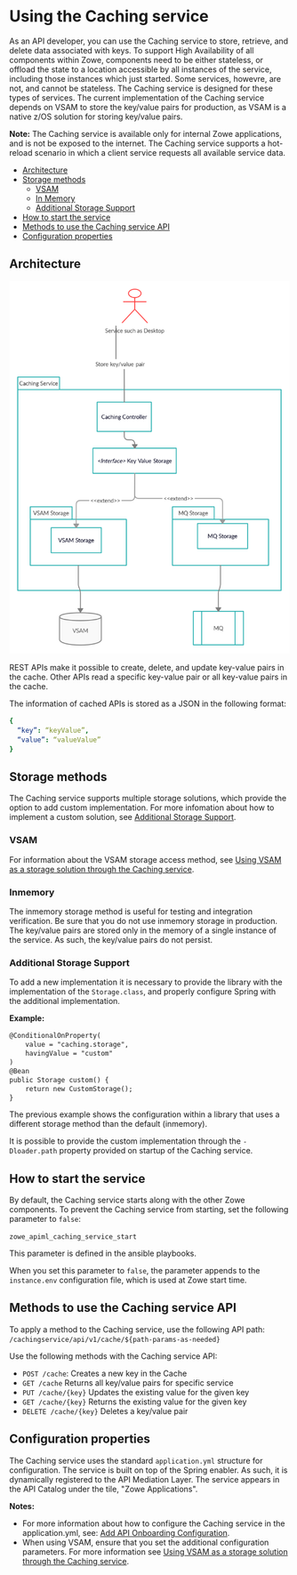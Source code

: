 # Using the Caching service 
As an API developer, you can use the Caching service to store, retrieve, and delete data associated with keys.
To support High Availability of all components within Zowe, components need to be either stateless, or offload the state to a location accessible by all instances of the service, including those instances which just started. Some services, howevre, are not, and cannot be stateless. The Caching service is designed for these types of services. The current implementation of the Caching service depends on VSAM to store the key/value pairs for production, as VSAM is a native z/OS solution for storing key/value pairs.  
 
**Note:** The Caching service is available only for internal Zowe applications, and is not be exposed to the internet. The Caching service supports a hot-reload scenario in which a client service requests all available service data. 

- [Architecture](#architecture)
- [Storage methods](#storage-methods)
  - [VSAM](#vsam)
  - [In Memory](#in-memory)
  - [Additional Storage Support](#additional-storage-support)
- [How to start the service](#how-to-start-the-service)
- [Methods to use the Caching service API](#methods-to-use-the-caching-service-api)
- [Configuration properties](#configuration-properties)
## Architecture

<img src="../../images/api-mediation/caching-service.png" alt="Caching service" width="600px"/> 

REST APIs make it possible to create, delete, and update key-value pairs in the cache. Other APIs read a specific key-value pair or all key-value pairs in the cache.

The information of cached APIs is stored as a JSON in the following format:
```yml
{
  “key”: “keyValue”, 
  “value”: “valueValue”
}
```
## Storage methods

The Caching service supports multiple storage solutions, which provide the option to add custom implementation. For more infomation about how to implement a custom solution, see [Additional Storage Support](#additional-storage-support).

### VSAM

For information about the VSAM storage access method, see [Using VSAM as a storage solution through the Caching service](./api-mediation-vsam.md).

### Inmemory

The inmemory storage method is useful for testing and integration verification. Be sure that you do not use inmemory storage in production. 
The key/value pairs are stored only in the memory of a single instance of the service. As such, the key/value pairs do not persist. 

### Additional Storage Support

To add a new implementation it is necessary to provide the library with the implementation
of the `Storage.class`, and properly configure Spring with the additional implementation. 

**Example:**

    @ConditionalOnProperty(
        value = "caching.storage",
        havingValue = "custom"
    )
    @Bean
    public Storage custom() {
        return new CustomStorage();
    }

The previous example shows the configuration within a library that uses a different storage method than the default (inmemory). 

It is possible to provide the custom implementation through the `-Dloader.path` property provided on startup of the Caching service. 

## How to start the service

By default, the Caching service starts along with the other Zowe components. To prevent the Caching service from starting, set the following parameter to `false`:

`zowe_apiml_caching_service_start` 

This parameter is defined in the ansible playbooks. 

When you set this parameter to `false`, the parameter appends to the `instance.env` configuration file, which is used at Zowe start time.

## Methods to use the Caching service API

To apply a method to the Caching service, use the following API path:
`/cachingservice/api/v1/cache/${path-params-as-needed}`

Use the following methods with the Caching service API:
- `POST /cache`:
   Creates a new key in the Cache
- `GET /cache`
   Returns all key/value pairs for specific service
- `PUT /cache/{key}`
   Updates the existing value for the given key
- `GET /cache/{key}`
   Returns the existing value for the given key
- `DELETE /cache/{key}`
   Deletes a key/value pair

## Configuration properties

The Caching service uses the standard `application.yml` structure for configuration. The service is built on top of the Spring enabler. As such, it is dynamically registered to the API Mediation Layer. The service appears in the API Catalog under the tile, "Zowe Applications".

**Notes:** 
- For more information about how to configure the Caching service in the application.yml, see: [Add API Onboarding Configuration](../extend-apiml/onboard-spring-boot-enabler.md).
- When using VSAM, ensure that you set the additional configuration parameters. For more information see [Using VSAM as a storage solution through the Caching service](./api-mediation-vsam.md).

